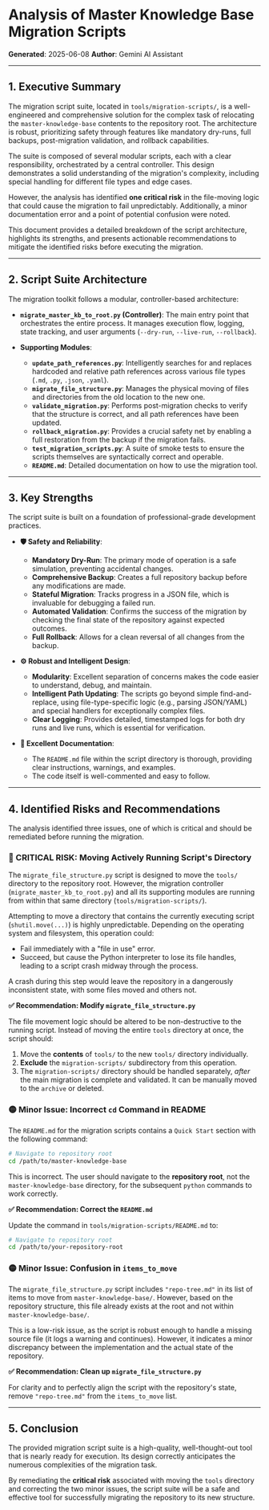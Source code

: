 # Analysis of Master Knowledge Base Migration Scripts

**Generated**: 2025-06-08
**Author**: Gemini AI Assistant

---

## 1. Executive Summary

The migration script suite, located in `tools/migration-scripts/`, is a well-engineered and comprehensive solution for the complex task of relocating the `master-knowledge-base` contents to the repository root. The architecture is robust, prioritizing safety through features like mandatory dry-runs, full backups, post-migration validation, and rollback capabilities.

The suite is composed of several modular scripts, each with a clear responsibility, orchestrated by a central controller. This design demonstrates a solid understanding of the migration's complexity, including special handling for different file types and edge cases.

However, the analysis has identified **one critical risk** in the file-moving logic that could cause the migration to fail unpredictably. Additionally, a minor documentation error and a point of potential confusion were noted.

This document provides a detailed breakdown of the script architecture, highlights its strengths, and presents actionable recommendations to mitigate the identified risks before executing the migration.

---

## 2. Script Suite Architecture

The migration toolkit follows a modular, controller-based architecture:

- **`migrate_master_kb_to_root.py` (Controller)**: The main entry point that orchestrates the entire process. It manages execution flow, logging, state tracking, and user arguments (`--dry-run`, `--live-run`, `--rollback`).

- **Supporting Modules**:
    - **`update_path_references.py`**: Intelligently searches for and replaces hardcoded and relative path references across various file types (`.md`, `.py`, `.json`, `.yaml`).
    - **`migrate_file_structure.py`**: Manages the physical moving of files and directories from the old location to the new one.
    - **`validate_migration.py`**: Performs post-migration checks to verify that the structure is correct, and all path references have been updated.
    - **`rollback_migration.py`**: Provides a crucial safety net by enabling a full restoration from the backup if the migration fails.
    - **`test_migration_scripts.py`**: A suite of smoke tests to ensure the scripts themselves are syntactically correct and operable.
    - **`README.md`**: Detailed documentation on how to use the migration tool.

---

## 3. Key Strengths

The script suite is built on a foundation of professional-grade development practices.

- **🛡️ Safety and Reliability**:
    - **Mandatory Dry-Run**: The primary mode of operation is a safe simulation, preventing accidental changes.
    - **Comprehensive Backup**: Creates a full repository backup before any modifications are made.
    - **Stateful Migration**: Tracks progress in a JSON file, which is invaluable for debugging a failed run.
    - **Automated Validation**: Confirms the success of the migration by checking the final state of the repository against expected outcomes.
    - **Full Rollback**: Allows for a clean reversal of all changes from the backup.

- **⚙️ Robust and Intelligent Design**:
    - **Modularity**: Excellent separation of concerns makes the code easier to understand, debug, and maintain.
    - **Intelligent Path Updating**: The scripts go beyond simple find-and-replace, using file-type-specific logic (e.g., parsing JSON/YAML) and special handlers for exceptionally complex files.
    - **Clear Logging**: Provides detailed, timestamped logs for both dry runs and live runs, which is essential for verification.

- **📖 Excellent Documentation**:
    - The `README.md` file within the script directory is thorough, providing clear instructions, warnings, and examples.
    - The code itself is well-commented and easy to follow.

---

## 4. Identified Risks and Recommendations

The analysis identified three issues, one of which is critical and should be remediated before running the migration.

### 🔴 CRITICAL RISK: Moving Actively Running Script's Directory

The `migrate_file_structure.py` script is designed to move the `tools/` directory to the repository root. However, the migration controller (`migrate_master_kb_to_root.py`) and all its supporting modules are running from within that same directory (`tools/migration-scripts/`).

Attempting to move a directory that contains the currently executing script (`shutil.move(...)`) is highly unpredictable. Depending on the operating system and filesystem, this operation could:
- Fail immediately with a "file in use" error.
- Succeed, but cause the Python interpreter to lose its file handles, leading to a script crash midway through the process.

A crash during this step would leave the repository in a dangerously inconsistent state, with some files moved and others not.

**✅ Recommendation: Modify `migrate_file_structure.py`**

The file movement logic should be altered to be non-destructive to the running script. Instead of moving the entire `tools` directory at once, the script should:
1.  Move the **contents** of `tools/` to the new `tools/` directory individually.
2.  **Exclude** the `migration-scripts/` subdirectory from this operation.
3.  The `migration-scripts/` directory should be handled separately, *after* the main migration is complete and validated. It can be manually moved to the `archive` or deleted.

### 🟡 Minor Issue: Incorrect `cd` Command in README

The `README.md` for the migration scripts contains a `Quick Start` section with the following command:
```bash
# Navigate to repository root
cd /path/to/master-knowledge-base
```
This is incorrect. The user should navigate to the **repository root**, not the `master-knowledge-base` directory, for the subsequent `python` commands to work correctly.

**✅ Recommendation: Correct the `README.md`**

Update the command in `tools/migration-scripts/README.md` to:
```bash
# Navigate to repository root
cd /path/to/your-repository-root
```

### 🟡 Minor Issue: Confusion in `items_to_move`

The `migrate_file_structure.py` script includes `"repo-tree.md"` in its list of items to move from `master-knowledge-base/`. However, based on the repository structure, this file already exists at the root and not within `master-knowledge-base/`.

This is a low-risk issue, as the script is robust enough to handle a missing source file (it logs a warning and continues). However, it indicates a minor discrepancy between the implementation and the actual state of the repository.

**✅ Recommendation: Clean up `migrate_file_structure.py`**

For clarity and to perfectly align the script with the repository's state, remove `"repo-tree.md"` from the `items_to_move` list.

---

## 5. Conclusion

The provided migration script suite is a high-quality, well-thought-out tool that is nearly ready for execution. Its design correctly anticipates the numerous complexities of the migration task.

By remediating the **critical risk** associated with moving the `tools` directory and correcting the two minor issues, the script suite will be a safe and effective tool for successfully migrating the repository to its new structure. 